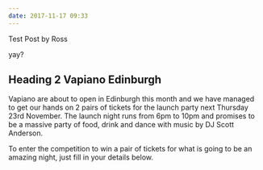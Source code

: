 ```yaml
---
date: 2017-11-17 09:33
---
```

Test Post by Ross

yay?

## Heading 2 Vapiano Edinburgh
Vapiano are about to open in Edinburgh this month and we have managed to get our hands on 2 pairs of tickets for the launch party next Thursday 23rd November. The launch night runs from 6pm to 10pm and promises to be a massive party of food, drink and dance with music by DJ Scott Anderson.

To enter the competition to win a pair of tickets for what is going to be an amazing night, just fill in your details below.